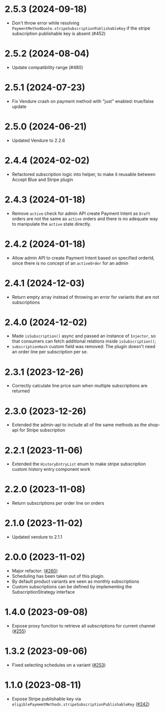 # 2.5.3 (2024-09-18)

- Don't throw error while resolving `PaymentMethodQuote.stripeSubscriptionPublishableKey` if the stripe subscription publishable key is absent (#452)

# 2.5.2 (2024-08-04)

- Update compatibility range (#480)

# 2.5.1 (2024-07-23)

- Fix Vendure crash on payment method with "just" enabled: true/false update

# 2.5.0 (2024-06-21)

- Updated Vendure to 2.2.6

# 2.4.4 (2024-02-02)

- Refactored subscription logic into helper, to make it reusable between Accept Blue and Stripe plugin

# 2.4.3 (2024-01-18)

- Remove `active` check for admin API create Payment Intent as `Draft` orders are not the same as `active` orders and there is no adequate way to manipulate the `active` state directly.

# 2.4.2 (2024-01-18)

- Allow admin API to create Payment Intent based on specified orderId, since there is no concept of an `activeOrder` for an admin

# 2.4.1 (2024-12-03)

- Return empty array instead of throwing an error for variants that are not subscriptions

# 2.4.0 (2024-12-02)

- Made `isSubscription()` async and passed an instance of `Injector`, so that consumers can fetch additional relations inside `isSubscription()`;
- `subscriptionHash` custom field was removed: The plugin doesn't need an order line per subscription per se.

# 2.3.1 (2023-12-26)

- Correctly calculate line price sum when multiple subscriptions are returned

# 2.3.0 (2023-12-26)

- Extended the admin-api to include all of the same methods as the shop-api for Stripe subscription

# 2.2.1 (2023-11-06)

- Extended the `HistoryEntryList` enum to make stripe subscription  custom history entry component work

# 2.2.0 (2023-11-08)

- Return subscriptions per order line on orders

# 2.1.0 (2023-11-02)

- Updated vendure to 2.1.1

# 2.0.0 (2023-11-02)

- Major refactor: ([#260](https://github.com/Pinelab-studio/pinelab-vendure-plugins/pull/260))
- Scheduling has been taken out of this plugin.
- By default product variants are seen as monthly subscriptions
- Custom subscriptions can be defined by implementing the SubscriptionStrategy interface

# 1.4.0 (2023-09-08)

- Expose proxy function to retrieve all subscriptions for current channel ([#255](https://github.com/Pinelab-studio/pinelab-vendure-plugins/pull/255))

# 1.3.2 (2023-09-06)

- Fixed selecting schedules on a variant ([#253](https://github.com/Pinelab-studio/pinelab-vendure-plugins/pull/253))

# 1.1.0 (2023-08-11)

- Expose Stripe publishable key via `eligiblePaymemtMethods.stripeSubscriptionPublishableKey` ([#242](https://github.com/Pinelab-studio/pinelab-vendure-plugins/pull/242))
